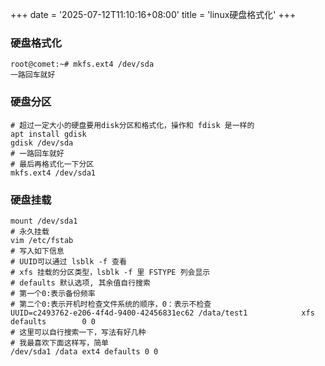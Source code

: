 +++
date = '2025-07-12T11:10:16+08:00'
title = 'linux硬盘格式化'
+++

### 硬盘格式化
```shell
root@comet:~# mkfs.ext4 /dev/sda
一路回车就好
```

### 硬盘分区
```shell
# 超过一定大小的硬盘要用disk分区和格式化，操作和 fdisk 是一样的
apt install gdisk
gdisk /dev/sda
# 一路回车就好
# 最后再格式化一下分区
mkfs.ext4 /dev/sda1
```

### 硬盘挂载
```shell
mount /dev/sda1
# 永久挂载
vim /etc/fstab
# 写入如下信息
# UUID可以通过 lsblk -f 查看
# xfs 挂载的分区类型，lsblk -f 里 FSTYPE 列会显示
# defaults 默认选项, 其余值自行搜索
# 第一个0:表示备份频率
# 第二个0:表示开机时检查文件系统的顺序，0：表示不检查
UUID=c2493762-e206-4f4d-9400-42456831ec62 /data/test1            xfs    defaults        0 0
# 这里可以自行搜索一下，写法有好几种
# 我最喜欢下面这样写，简单 
/dev/sda1 /data ext4 defaults 0 0
```